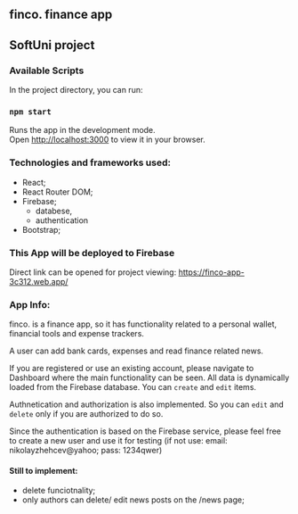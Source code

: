 ## finco. finance app

## SoftUni project

### Available Scripts

In the project directory, you can run:

### `npm start`

Runs the app in the development mode.\
Open [http://localhost:3000](http://localhost:3000) to view it in your browser.

### Technologies and frameworks used:

- React;
- React Router DOM;
- Firebase;
    + databese,
    + authentication
- Bootstrap;

### This App will be deployed to Firebase

Direct link can be opened for project viewing: https://finco-app-3c312.web.app/

### App Info:

finco. is a finance app, so it has functionality related to a personal wallet, financial tools and expense trackers.

A user can add bank cards, expenses and read finance related news.

If you are registered or use an existing account, please navigate to Dashboard where the main functionality can be seen. All data is dynamically loaded from the Firebase database. You can `create` and `edit` items.

Authnetication and authorization is also implemented. So you can `edit` and `delete` only if you are authorized to do so.

Since the authentication is based on the Firebase service, please feel free to create a new user and use it for testing (if not use:  email: nikolayzhehcev@yahoo; pass: 1234qwer)

#### Still to implement:
- delete funciotnality;
- only authors can delete/ edit news posts on the /news page;
